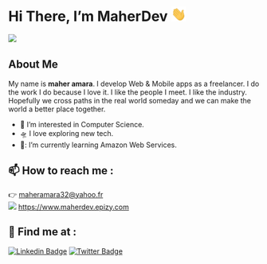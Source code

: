 <h1>Hi There, I’m MaherDev <img src="https://raw.githubusercontent.com/ABSphreak/ABSphreak/master/gifs/Hi.gif" width="30px"></h1>

<a href="https://www.maherdev.epizy.com" target="_blank"><img src="https://site-945701.mozfiles.com/files/945701/skatter-programmer.gif" width="500"></a>

## About Me

My name is <strong>maher amara</strong>. I develop Web & Mobile apps as a freelancer.
I do the work I do because I love it. I like the people I meet. I like the industry. Hopefully we cross paths in the real world someday and we can make the world a better place together.

- 👀 I’m interested in Computer Science.
- 🛸 I love exploring new tech.
- 🌱: I’m currently learning Amazon Web Services.
## 📫 How to reach me :
👉 maheramara32@yahoo.fr
<br><img src="https://wolfeborolibrary.org/wp-content/uploads/2020/12/spinning-globe-animated-gif-free-download-2.gif" width="20px"> https://www.maherdev.epizy.com
## 🙌 Find me at :
[![Linkedin Badge](https://img.shields.io/badge/-LinkedIn-blue?style=flat-square&logo=Linkedin&logoColor=white&link=https://www.linkedin.com/in/maherdev/)](https://www.linkedin.com/in/wiem-borchani)
[![Twitter Badge](https://img.shields.io/twitter/url?style=social&url=https%3A%2F%2Fimg.shields.io%2Ftwitter%2Furl)](https://twitter.com/maheramara1)
